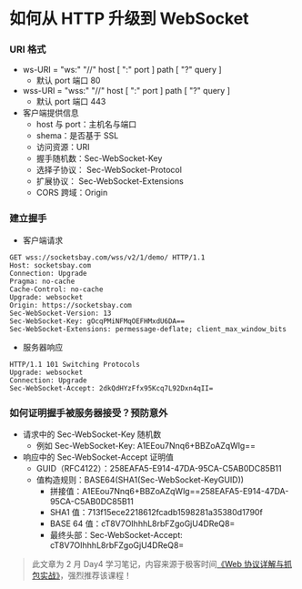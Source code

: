# 如何从 HTTP 升级到 WebSocket

### URI 格式

* ws-URI = "ws:" "//" host [ ":" port ] path [ "?" query ]
  - 默认 port 端口 80
* wss-URI = "wss:" "//" host [ ":" port ] path [ "?" query ]
  - 默认 port 端口 443
* 客户端提供信息
  - host 与 port：主机名与端口
  - shema：是否基于 SSL
  - 访问资源：URI
  - 握手随机数：Sec-WebSocket-Key
  - 选择子协议： Sec-WebSocket-Protocol
  - 扩展协议： Sec-WebSocket-Extensions
  - CORS 跨域：Origin

### 建立握手

* 客户端请求

```
GET wss://socketsbay.com/wss/v2/1/demo/ HTTP/1.1
Host: socketsbay.com
Connection: Upgrade
Pragma: no-cache
Cache-Control: no-cache
Upgrade: websocket
Origin: https://socketsbay.com
Sec-WebSocket-Version: 13
Sec-WebSocket-Key: gOcqPMiNFMqOEFHMxdU6DA==
Sec-WebSocket-Extensions: permessage-deflate; client_max_window_bits
```

* 服务器响应

```
HTTP/1.1 101 Switching Protocols
Upgrade: websocket
Connection: Upgrade
Sec-WebSocket-Accept: 2dkQdHYzFfx95Kcq7L92Dxn4qII=
```


### 如何证明握手被服务器接受？预防意外

* 请求中的 Sec-WebSocket-Key 随机数
  - 例如 Sec-WebSocket-Key: A1EEou7Nnq6+BBZoAZqWlg==
* 响应中的 Sec-WebSocket-Accept 证明值
  - GUID（RFC4122）：258EAFA5-E914-47DA-95CA-C5AB0DC85B11
  - 值构造规则：BASE64(SHA1(Sec-WebSocket-KeyGUID))
    - 拼接值：A1EEou7Nnq6+BBZoAZqWlg==258EAFA5-E914-47DA-95CA-C5AB0DC85B11
    - SHA1 值：713f15ece2218612fcadb1598281a35380d1790f
    - BASE 64 值：cT8V7OIhhhL8rbFZgoGjU4DReQ8=
    - 最终头部：Sec-WebSocket-Accept: cT8V7OIhhhL8rbFZgoGjU4DReQ8=

> 此文章为 2 月 Day4 学习笔记，内容来源于极客时间[《Web 协议详解与抓包实战》](http://gk.link/a/11UWp)，强烈推荐该课程！
